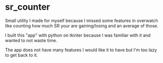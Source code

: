 # sr_counter

Small utility I made for myself because I missed some features in overwatch like counting how much SR your are gaining/losing and an average of those.

I built this "app" with python on tkinter because I was familiar with it and wanted to not waste time.

The app does not have many features I would like it to have but I'm too lazy to get back to it.